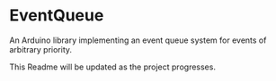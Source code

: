 # EventQueue
An Arduino library implementing an event queue system for events of arbitrary priority.

This Readme will be updated as the project progresses.
